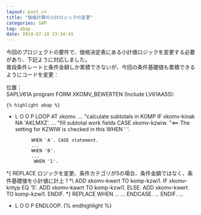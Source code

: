 ```yaml
---
layout: post_cn
title: "価格計算の小計ロジックの変更"
categories: SAP
tag: abap
date: 2014-07-10 23:34:41
---
```



今回のプロジェクトの要件で、価格決定表にある小計値ロジックを変更する必要があり、下記ように対応しました。<br/>
普段条件レートと条件金額しか累積できないが、今回の条件基礎値も累積できるようにコードを変更：

位置：<br/>
SAPLV61A program  FORM XKOMV_BEWERTEN (Include LV61AA55):

	{% highlight abap %}
* L O O P
LOOP AT xkomv.
	...
	"calculate subtotals in KOMP
	IF xkomv-kinak NA 'AKLMXZ'.
		...
		"fill subtotal work fields
		CASE xkomv-kzwiw.        "<== The setting for KZWIW is checked in this
			WHEN ' '.                  
			
			WHEN 'A'. CASE statement.
			...
			WHEN 'B'.
			...
			 WHEN '1'.
*{   REPLACE        ロジックを変更、条件カテゴリが5の場合、条件金額ではなく、条件基礎値を小計値に計上                                        1
*\          ADD xkomv-kwert TO komp-kzwi1.
		  IF xkomv-kntyp EQ '5'.
			ADD xkomv-kawrt TO komp-kzwi1.
		  ELSE.
			ADD xkomv-kwert TO komp-kzwi1.
		  ENDIF.
*}   REPLACE
			WHEN ...
			...
		ENDCASE.
		...
	ENDIF.
	...
* L O O P
ENDLOOP.
  {% endhighlight %}
